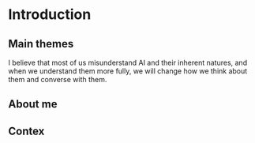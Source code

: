 # Introduction

## Main themes
I believe that most of us misunderstand AI and their inherent natures, and when we understand them more fully, we will change how we think about them and converse with them.

## About me

## Contex